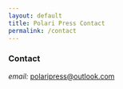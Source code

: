 ```yaml
---
layout: default
title: Polari Press Contact
permalink: /contact
---
```


### Contact

*email:* <a href="mailto:polaripress@outlook.com">polaripress@outlook.com</a>